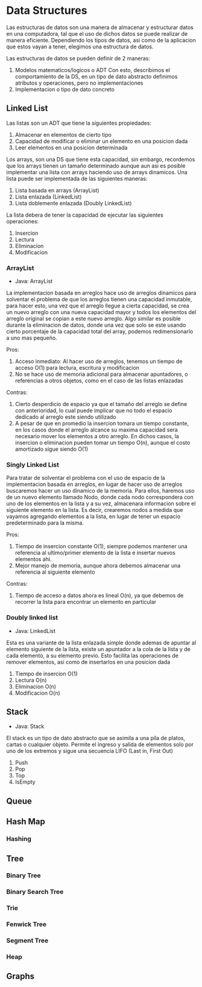 # Data Structures
Las estructuras de datos son una manera de almacenar y estructurar datos en una computadora, tal que el uso de dichos
datos se puede realizar de manera eficiente.
Dependiendo los tipos de datos, asi como de la aplicacion que estos vayan a tener, elegimos una estructura de datos.  

Las estructuras de datos se pueden definir de 2 maneras:
1. Modelos matematicos/logicos o ADT
   Con esto, describimos el comportamiento de la DS, en un tipo de dato abstracto definimos atributos y operaciones,
   pero no implementaciones
2. Implementacion o tipo de dato concreto

## Linked List
Las listas son un ADT que tiene la siguientes propiedades:
1) Almacenar en elementos de cierto tipo
2) Capacidad de modificar o eliminar un elemento en una posicion dada
3) Leer elementos en una posicion determinada

Los arrays, son una DS que tiene esta capacidad, sin embargo, recordemos que los arrays tienen un tamaño determinado aunque 
aun asi es posible implementar una lista con arrays haciendo uso de arrays dinamicos.
Una lista puede ser implementada de las siguientes maneras:

1) Lista basada en arrays (ArrayList)
2) Lista enlazada (LinkedList)
3) Lista doblemente enlazada (Doubly LinkedList)

La lista debera de tener la capacidad de ejecutar las siguientes operaciones:
1) Insercion
2) Lectura
3) Eliminacion
4) Modificacion

### ArrayList 
- Java: ArrayList   

La implementacion basada en arreglos hace uso de arreglos dinamicos para solventar el problema de que los arreglos tienen una capacidad inmutable,
para hacer esto, una vez que el arreglo llegue a cierta capacidad, se crea un nuevo arreglo con una nueva capacidad mayor
y todos los elementos del arreglo original se copian a este nuevo arreglo.
Algo similar es posible durante la eliminacion de datos, donde una vez que solo se este usando cierto
porcentaje de la capacidad total del array, podemos redimensionarlo a uno mas pequeño.

Pros:
1) Acceso inmediato: Al hacer uso de arreglos, tenemos un tiempo de acceso O(1) para lectura, escritura y modificacion
2) No se hace uso de memoria adicional para almacenar apuntadores, o referencias a otros objetos, como en el caso
de las listas enlazadas

Contras:
1) Cierto desperdicio de espacio ya que el tamaño del arreglo se define con anterioridad, lo cual puede implicar que no todo
el espacio dedicado al arreglo este siendo utilizado
2) A pesar de que en promedio la insercion tomara un tiempo constante, en los casos donde el arreglo alcance su maxima capacidad sera
necesario mover los elementos a otro arreglo. En dichos casos, la insercion o eliminacion pueden tomar un tiempo O(n), aunque 
el costo amortizado sigue siendo O(1)   
   
### Singly Linked List
Para tratar de solventar el problema con el uso de espacio de la implementacion basada en arreglos, en lugar de 
hacer uso de arreglos buscaremos hacer un uso dinamico de la memoria. Para ellos, haremos uso de un nuevo
elemento llamado Nodo, donde cada nodo correspondera con uno de los elementos en la lista y a su vez, almacenara 
informacion sobre el siguiente elemento en la lista.
Es decir, crearemos nodos a medida que vayamos agregando elementos a la lista, en lugar de tener un espacio
predeterminado para la misma.

Pros:
1) Tiempo de insercion constante O(1), siempre podemos mantener una referencia al ultimo/primer elemento de la lista e insertar nuevos elementos ahi.
2) Mejor manejo de memoria, aunque ahora debemos almacenar una referencia al siguiente elemento

Contras:
1) Tiempo de acceso a datos ahora es lineal O(n), ya que debemos de recorrer la lista para encontrar un elemento en particular

### Doubly linked list
-  Java: LinkedList   

Esta es una variante de la lista enlazada simple donde ademas de apuntar al elemento siguiente de la lista, existe un 
apuntador a la cola de la lista y de cada elemento, a su elemento previo. Esto facilita las operaciones de remover elementos, asi
como de insertarlos en una posicion dada

1) Tiempo de insercion O(1)
2) Lectura O(n)
3) Eliminacion O(n)
4) Modificacion O(n)
   

## Stack
-  Java: Stack 

El stack es un tipo de dato abstracto que se asimila a una pila de platos, cartas o cualquier objeto.
Permite el ingreso y salida de elementos solo por uno de los extremos y sigue una secuencia LIFO (Last in, First Out)

1) Push
2) Pop
3) Top
4) IsEmpty

## Queue

## Hash Map

### Hashing

## Tree

### Binary Tree

### Binary Search Tree

### Trie

### Fenwick Tree

### Segment Tree

### Heap

## Graphs

